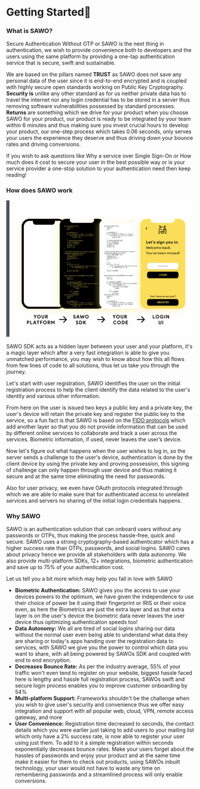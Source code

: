 # Getting Started👋

### **What is SAWO?**

Secure Authentication Without OTP or SAWO is the next thing in authentication, we wish to provide convenience both to developers and the users using the same platform by providing a one-tap authentication service that is secure, swift and sustainable.

We are based on the pillars named **TRUST** as SAWO does not save any personal data of the user since it is end-to-end encrypted and is coupled with highly secure open standards working on Public Key Cryptography. **Security is** unlike any other standard as for us neither private data has to travel the internet nor any login credential has to be stored in a server thus removing software vulnerabilities possessed by standard processes. **Returns** are something which we drive for your product when you choose SAWO for your product, our product is ready to be integrated by your team within 6 minutes and thus making sure you invest crucial hours to develop your product, our one-step process which takes 0.06 seconds, only serves your users the experience they deserve and thus driving down your bounce rates and driving conversions.

If you wish to ask questions like Why a service over Single Sign-On or How much does it cost to secure your user in the best possible way or is your service provider a one-stop solution to your authentication need then keep reading!

### How does SAWO work

![](.gitbook/assets/sawo-works.png)

SAWO SDK acts as a hidden layer between your user and your platform, it's a magic layer which after a very fast integration is able to give you unmatched performance, you may wish to know about how this all flows from few lines of code to all solutions, thus let us take you through the journey.

Let's start with user registration, SAWO identifies the user on the initial registration process to help the client identify the data related to the user's identity and various other information.

From here on the user is issued two keys a public key and a private key, the user's device will retain the private key and register the public key to the service, so a fun fact is that SAWO is based on the [FIDO protocols](https://fidoalliance.org/how-fido-works/) which add another layer so that you do not provide information that can be used by different online services to collaborate and track a user across the services. Biometric information, if used, never leaves the user’s device.

Now let's figure out what happens when the user wishes to log in, so the server sends a challenge to the user's device, authentication is done by the client device by using the private key and proving possession, this signing of challenge can only happen through user device and thus making it secure and at the same time eliminating the need for passwords.

Also for user privacy, we even have OAuth protocols integrated through which we are able to make sure that for authenticated access to unrelated services and servers no sharing of the initial login credentials happens.

### **Why SAWO** 

SAWO is an authentication solution that can onboard users without any passwords or OTPs, thus making the process hassle-free, quick and secure. SAWO uses a strong cryptography-based authenticator which has a higher success rate than OTPs, passwords, and social logins. SAWO cares about privacy hence we provide all stakeholders with data autonomy. We also provide multi-platform SDKs, 12+ integrations, biometric authentication and save up to 75% of your authentication cost.

Let us tell you a bit more which may help you fall in love with SAWO

* **Biometric Authentication:** SAWO gives you the access to use your devices powers to the optimum, we have given the independence to use their choice of power be it using their fingerprint or IRIS or their voice even, as here the Biometrics are just the extra layer and as that extra layer is on the user's device the biometric data never leaves the user device thus optimizing authentication speeds too!
* **Data Autonomy:** We all are tired of social logins sharing our data without the normal user even being able to understand what data they are sharing or today's apps handing over the registration data to services, with SAWO we give you the power to control which data you want to share, with all being powered by SAWOs SDK and coupled with end to end encryption.
* **Decreases** **Bounce Rate:** As per the industry average, 55% of your traffic won't even tend to register on your website, biggest hassle faced here is lengthy and hassle full registration process, SAWOs swift and secure login process enables you to improve customer onboarding by 54%
* **Multi-platform Support:** Frameworks shouldn't be the challenge when you wish to give user's security and convenience thus we offer easy integration and support with all popular web, cloud, VPN, remote access gateway, and more
* **User Convenience:** Registration time decreased to seconds, the contact details which you were earlier just taking to add users to your mailing list which only have a 2% success rate, is now able to register your user using just them. To add to it a simple registration within seconds exponentially decreases bounce rates. Make your users forget about the hassles of passwords and enjoy your product and at the same time make it easier for them to check out products, using SAWOs inbuilt technology, your user would not have to waste any time on remembering passwords and a streamlined process will only enable conversions.

